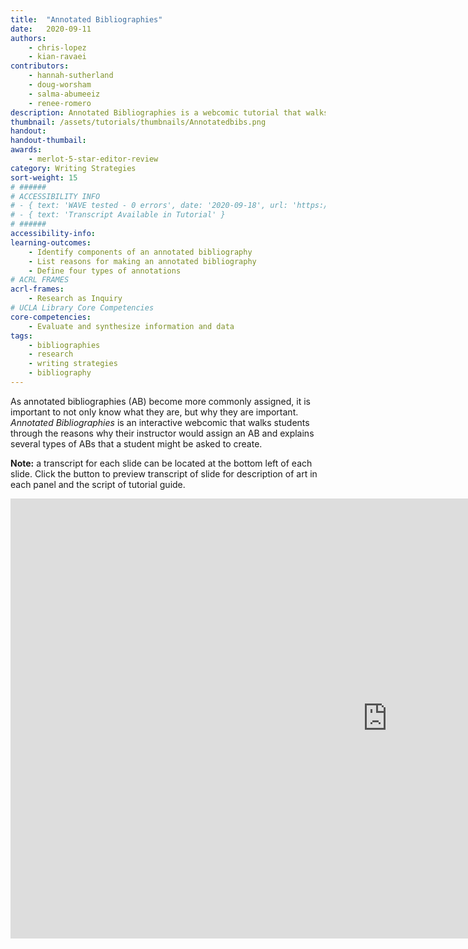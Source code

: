 ```yaml
---
title:  "Annotated Bibliographies"
date:   2020-09-11
authors: 
    - chris-lopez
    - kian-ravaei
contributors:
    - hannah-sutherland
    - doug-worsham
    - salma-abumeeiz
    - renee-romero
description: Annotated Bibliographies is a webcomic tutorial that walks learners through what annotated bibliographies are, why they're important, and the kind of annotated bibliographies they might be asked by their instructor to make.
thumbnail: /assets/tutorials/thumbnails/Annotatedbibs.png
handout:
handout-thumbail: 
awards:
    - merlot-5-star-editor-review
category: Writing Strategies
sort-weight: 15
# ######
# ACCESSIBILITY INFO
# - { text: 'WAVE tested - 0 errors', date: '2020-09-18', url: 'https://wave.webaim.org/' }
# - { text: 'Transcript Available in Tutorial' }
# ######
accessibility-info:
learning-outcomes:
    - Identify components of an annotated bibliography
    - List reasons for making an annotated bibliography
    - Define four types of annotations
# ACRL FRAMES
acrl-frames:
    - Research as Inquiry
# UCLA Library Core Competencies
core-competencies:
    - Evaluate and synthesize information and data
tags:
    - bibliographies
    - research
    - writing strategies
    - bibliography
---
```

As annotated bibliographies (AB) become more commonly assigned, it is important to not only know what they are, but why they are important. _Annotated Bibliographies_ is an interactive webcomic that walks students through the reasons why their instructor would assign an AB and explains several types of ABs that a student might be asked to create.

**Note:** a transcript for each slide can be located at the bottom left of each slide. Click the button to preview transcript of slide for description of art in each panel and the script of tutorial guide.

<iframe src="https://ccle.ucla.edu/mod/hvp/embed.php?id=3213459" width="1206" height="704" frameborder="0" allowfullscreen="allowfullscreen"></iframe><script src="https://ccle.ucla.edu/mod/hvp/library/js/h5p-resizer.js" charset="UTF-8"></script>
